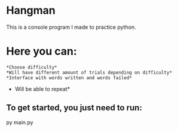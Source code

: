 # Hangman 


This is a console program I made to practice python.

# Here you can:
<!-- Italics -->
    *Choose difficulty*
    *Will have different amount of trials depending on difficulty*
    *Interface with words written and words failed*
   * Will be able to repeat*
 
## To get started, you just need to run:

py main.py
